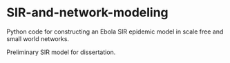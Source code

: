 # SIR-and-network-modeling
Python code for constructing an Ebola SIR epidemic model in scale free and small world networks. 

Preliminary SIR model for dissertation. 

